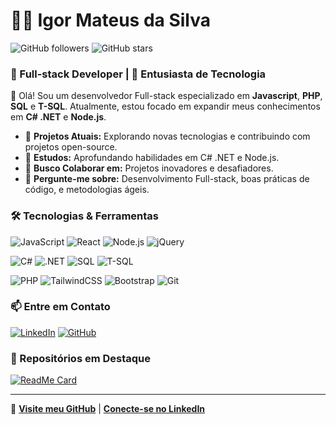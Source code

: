 # 👨‍💻 Igor Mateus da Silva 

![GitHub followers](https://img.shields.io/github/followers/Igor-Mateus-da-Silva?style=social) ![GitHub stars](https://img.shields.io/github/stars/Igor-Mateus-da-Silva?style=social)

### 💼 Full-stack Developer | 🚀 Entusiasta de Tecnologia

👋 Olá! 
Sou um desenvolvedor Full-stack especializado em **Javascript**, **PHP**, **SQL** e **T-SQL**. Atualmente, estou focado em expandir meus conhecimentos em **C# .NET** e **Node.js**.

- 🔭 **Projetos Atuais:** Explorando novas tecnologias e contribuindo com projetos open-source.
- 🌱 **Estudos:** Aprofundando habilidades em C# .NET e Node.js.
- 👯 **Busco Colaborar em:** Projetos inovadores e desafiadores.
- 💬 **Pergunte-me sobre:** Desenvolvimento Full-stack, boas práticas de código, e metodologias ágeis.

### 🛠️ Tecnologias & Ferramentas

![JavaScript](https://img.shields.io/badge/-JavaScript-F7DF1E?style=flat&logo=javascript&logoColor=black) 
![React](https://img.shields.io/badge/-React-61DAFB?style=flat&logo=react&logoColor=black)
![Node.js](https://img.shields.io/badge/-Node.js-339933?style=flat&logo=node.js&logoColor=white)
![jQuery](https://img.shields.io/badge/-jQuery-0769AD?style=flat&logo=jquery&logoColor=white)

![C#](https://img.shields.io/badge/-C%23-239120?style=flat&logo=c-sharp&logoColor=white)
![.NET](https://img.shields.io/badge/-.NET-512BD4?style=flat&logo=.net&logoColor=white)
![SQL](https://img.shields.io/badge/-SQL-4479A1?style=flat&logo=sql&logoColor=white)
![T-SQL](https://img.shields.io/badge/-T--SQL-CC2927?style=flat&logo=microsoft-sql-server&logoColor=white)

![PHP](https://img.shields.io/badge/-PHP-777BB4?style=flat&logo=php&logoColor=white)
![TailwindCSS](https://img.shields.io/badge/-TailwindCSS-38B2AC?style=flat&logo=tailwind-css&logoColor=white)
![Bootstrap](https://img.shields.io/badge/-Bootstrap-7952B3?style=flat&logo=bootstrap&logoColor=white)
![Git](https://img.shields.io/badge/-Git-F05032?style=flat&logo=git&logoColor=white)

### 📫 Entre em Contato

[![LinkedIn](https://img.shields.io/badge/-LinkedIn-0A66C2?style=flat&logo=linkedin&logoColor=white)](https://www.linkedin.com/in/igor-mateus-da-silva-721127163)
[![GitHub](https://img.shields.io/badge/-GitHub-181717?style=flat&logo=github&logoColor=white)](https://github.com/Igor-Mateus-da-Silva)

### 🌟 Repositórios em Destaque

[![ReadMe Card](https://github-readme-stats.vercel.app/api/pin/?username=Igor-Mateus-da-Silva&repo=clone-tabnews&theme=dark)](https://github.com/Igor-Mateus-da-Silva/clone-tabnews)

---

🔗 [**Visite meu GitHub**](https://github.com/Igor-Mateus-da-Silva) | [**Conecte-se no LinkedIn**](https://www.linkedin.com/in/igor-mateus-da-silva-721127163)
